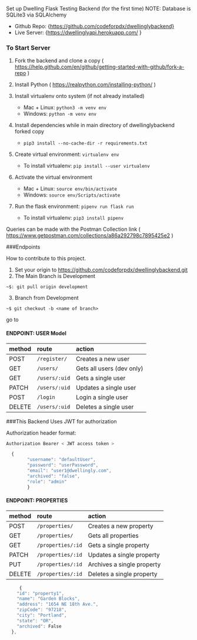 Set up Dwelling Flask Testing Backend (for the first time)
NOTE: Database is SQLite3 via SQLAlchemy 

+ Github Repo: {https://github.com/codeforpdx/dwellinglybackend}
+ Live Server: {https://dwellinglyapi.herokuapp.com/ } 

### To Start Server

1. Fork the backend and clone a copy ( https://help.github.com/en/github/getting-started-with-github/fork-a-repo )
2. Install Python ( https://realpython.com/installing-python/ )
3. Install virtualenv onto system (if not already installed)

    - Mac + Linux: `python3 -m venv env`
    - Windows: `python -m venv env`

4. Install dependencies while in main directory of dwellinglybackend forked copy

    - `pip3 install --no-cache-dir -r requirements.txt`

5. Create virtual environment: `virtualenv env`

    - To install virtualenv: `pip install --user virtualenv`

6. Activate the virtual environment 

    - Mac + Linux: `source env/bin/activate`
    - Windows: `source env/Scripts/activate`
    
7. Run the flask environment: `pipenv run flask run`

    - To install virtualenv: `pip3 install pipenv`

Queries can be made with the Postman Collection link ( https://www.getpostman.com/collections/a86a292798c7895425e2 )

###Endpoints

How to contribute to this project. 
1. Set your origin to https://github.com/codeforpdx/dwellinglybackend.git
2. The Main Branch is Development 
```console
~$: git pull origin development 
```
3. Branch from Development 
```console
~$ git checkout -b <name of branch>
```
go to 


#### ENDPOINT: USER Model

| method | route           | action                      |
| :----- | :-------------- | :-------------------------- |
| POST   | `/register/`    | Creates a new user          |
| GET    | `/users/`       | Gets all users (dev only)   |
| GET    | `/users/:uid`   | Gets a single user          |
| PATCH  | `/users/:uid`   | Updates a single user       |
| POST   | `/login     `   | Login a single user         |
| DELETE | `/users/:uid`   | Deletes a single user       |


###This Backend Uses JWT for authorization 

Authorization header format:
```javascript
Authorization Bearer < JWT access token >
```

```javascript
  {
        "username": "defaultUser",
        "password": "userPassword",
        "email": "user1@dwellingly.com",
        "archived": "false",
        "role": "admin"
        }
```

#### ENDPOINT: PROPERTIES

| method | route                | action                     |
| :----- | :------------------- | :------------------------- |
| POST   | `/properties/`       | Creates a new property     |
| GET    | `/properties/`       | Gets all properties        |
| GET    | `/properties/:id`    | Gets a single property     |
| PATCH  | `/properties/:id`    | Updates a single property  |
| PUT    | `/properties/:id`    | Archives a single property | not implemented yet
| DELETE | `/properties/:id`    | Deletes a single property  |


```javascript
     {
    "id": "property1",
    "name": "Garden Blocks",
    "address": "1654 NE 18th Ave.",
    "zipCode": "97218",
    "city": "Portland",
    "state": "OR",
    "archived": False
  },
```
